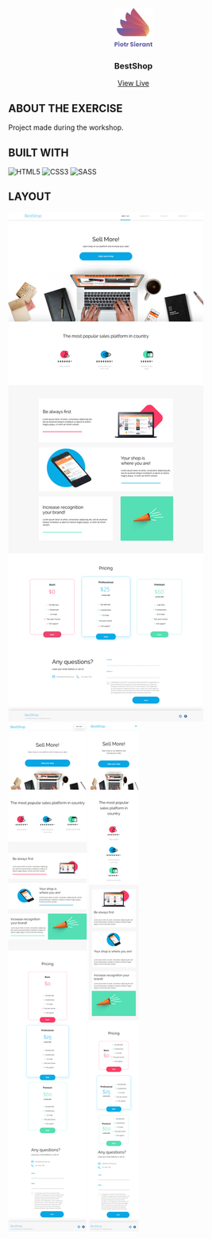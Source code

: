 <div align="center">
    <img src="https://github.com/PiotrSierant/portfolioWeb/blob/master/public/images/logo_darkblue.svg" alt="Logo" width="80" height="80">
    
<h3 align="center">BestShop</h3>

<p align="center">
<a href="https://piotrsierant.github.io/BestShop/">View Live</a>
</p>
  
</div>

## ABOUT THE EXERCISE

Project made during the workshop.

## BUILT WITH

![HTML5](https://img.shields.io/badge/html5-%23E34F26.svg?style=for-the-badge&logo=html5&logoColor=white)
![CSS3](https://img.shields.io/badge/css3-%231572B6.svg?style=for-the-badge&logo=css3&logoColor=white) 
![SASS](https://img.shields.io/badge/SASS-hotpink.svg?style=for-the-badge&logo=SASS&logoColor=white)

## LAYOUT 

<img alt="Logo" src="images/component.png"/>
<img alt="Logo" src="images/BestShop-tablet.png"/>
<img alt="Logo" src="images/BestShopMobile.png"/>
